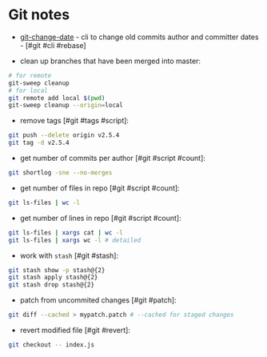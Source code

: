 # Git notes

* [git-change-date](https://github.com/bitriddler/git-change-date) - cli to change old commits author and committer dates - [#git #cli #rebase]

* clean up branches that have been merged into master:

```bash
# for remote
git-sweep cleanup
# for local
git remote add local $(pwd)
git-sweep cleanup --origin=local
```

* remove tags [#git #tags #script]:

```bash
git push --delete origin v2.5.4
git tag -d v2.5.4
```

* get number of commits per author [#git #script #count]:

```bash
git shortlog -sne --no-merges
```

* get number of files in repo [#git #script #count]:

```bash
git ls-files | wc -l
```

* get number of lines in repo [#git #script #count]:

```bash
git ls-files | xargs cat | wc -l
git ls-files | xargs wc -l # detailed
```

* work with `stash` [#git #stash]:

```bash
git stash show -p stash@{2}
git stash apply stash@{2}
git stash drop stash@{2}
```

* patch from uncommited changes [#git #patch]:

```bash
git diff --cached > mypatch.patch # --cached for staged changes
```

* revert modified file [#git #revert]:

```bash
git checkout -- index.js
```
